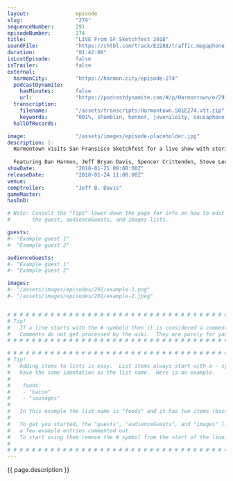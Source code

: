 ```yaml
---
layout:               episode
slug:                 "274"
sequenceNumber:       291
episodeNumber:        274
title:                "LIVE From SF Sketchfest 2018"
soundFile:            "https://chtbl.com/track/E2288/traffic.megaphone.fm/STA5465138853.mp3"
duration:             "01:42:08"
isLostEpisode:        false
isTrailer:            false
external:
  harmonCity:         "https://harmon.city/episode-274"
  podcastDynamite:
    hasMinutes:       false
    url:              "https://podcastdynamite.com/#/p/Harmontown/e/291/274"
  transcription:
    filename:         "/assets/transcripts/Harmontown.S01E274.vtt.zip"
    keywords:         "001%, shamblin, henner, juvenileity, sousaphone, trombone, kelsey, capping, litigation, operated, trumpet, shambles, perp, oakland, grievance, seatbelt, claimed, brass, belmont, shambling, trumpets, 2011, marine, enthusiast, alleyway"
  hallOfRecords:      

image:                "/assets/images/episode-placeholder.jpg"
description: |-
  Harmontown visits San Fransisco Sketchfest for a live show with stories about Dan's grandpa, an interview with the developer of iBone, and more.
  
  Featuring Dan Harmon, Jeff Bryan Davis, Spencer Crittenden, Steve Levy, and Rob Schrab.
showDate:             "2018-01-21 00:00:00Z"
releaseDate:          "2018-01-24 11:00:00Z"
venue:                
comptroller:          "Jeff B. Davis"
gameMaster:           
hasDnD:               

# Note: Consult the "Tips" lower down the page for info on how to edit
#       the guest, audienceGuests, and images lists.

guests:
#- "Example guest 1"
#- "Example guest 2"

audienceGuests:
#- "Example guest 1"
#- "Example guest 2"

images:
#- "/assets/images/episodes/291/example-1.png"
#- "/assets/images/episodes/291/example-2.jpeg"


# # # # # # # # # # # # # # # # # # # # # # # # # # # # # # # # # # # # # # # # # # # # #
# Tip!
#   If a line starts with the # symbold then it is considered a comment.
#   Comments do not get processed by the wiki.  They are purely for your information.
# # # # # # # # # # # # # # # # # # # # # # # # # # # # # # # # # # # # # # # # # # # # #

# # # # # # # # # # # # # # # # # # # # # # # # # # # # # # # # # # # # # # # # # # # # #
# Tip!
#   Adding items to lists is easy.  List items always start with a - symbol and have
#   have the same identation as the list name.  Here is an example.
#
#    foods:
#    - "bacon"
#    - "sausages"
#
#   In this example the list name is "foods" and it has two items (bacon, and sausages).
#
#   To get you started, the "guests", "audienceGuests", and "images" lists below have
#   a few example entries commented out.
#   To start using them remove the # symbol from the start of the line.
#
# # # # # # # # # # # # # # # # # # # # # # # # # # # # # # # # # # # # # # # # # # # # #
---
```


<!-- The episode description will be rendered here -->
{{ page.description }}

<!-- Add your content BELOW here -->
<!-- vvvvvvvvvvvvvvvvvvvvvvvvvvv -->




<!-- ^^^^^^^^^^^^^^^^^^^^^^^^^^^ -->
<!-- Add your content ABOVE here -->

<!-- The episode gallery will be rendered here -->
